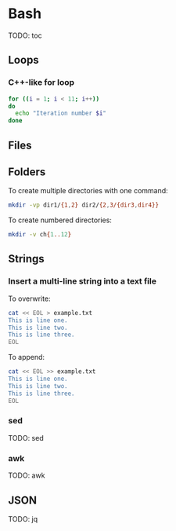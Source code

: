 # Bash

TODO: toc

## Loops

### C++-like for loop

```sh
for ((i = 1; i < 11; i++))
do
  echo "Iteration number $i"
done
```

## Files

## Folders

To create multiple directories with one command:

```sh
mkdir -vp dir1/{1,2} dir2/{2,3/{dir3,dir4}}
```

To create numbered directories:

```sh
mkdir -v ch{1..12}
```

## Strings

### Insert a multi-line string into a text file

To overwrite:

```sh
cat << EOL > example.txt
This is line one.
This is line two.
This is line three.
EOL
```

To append:

```sh
cat << EOL >> example.txt
This is line one.
This is line two.
This is line three.
EOL
```

### sed

TODO: sed

### awk

TODO: awk

## JSON

TODO: jq
